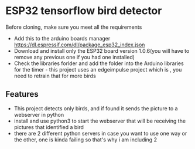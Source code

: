 # ESP32 tensorflow bird detector

Before cloning, make sure you meet all the requirements

- Add this to the arduino boards manager https://dl.espressif.com/dl/package_esp32_index.json
- Download and install only the ESP32 board version 1.0.6(you will have to remove any previous one if you had one installed)
- Check the libraries forlder and add the folder into the Arduino libraries for the timer - this project uses an edgeimpulse project which is , you need to retrain that for more birds

## Features

- This project detects only birds, and if found it sends the picture to a webserver in python
- install and use python3 to start the webserver that will be receiving the pictures that identified a bird
- there are 2 different python servers in case you want to use one way or the other, one is kinda failing so that's why i am including 2